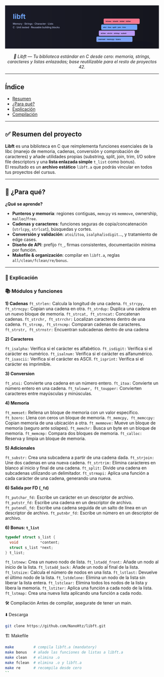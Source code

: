 <!-- ===================== BANNER ===================== -->
<p align="center">
  <img src="https://raw.githubusercontent.com/NanoHtz/Assets/main/libft/banner.svg" alt="Libft banner">
</p>

<p align="center"><i>🧱 Libft — Tu biblioteca estándar en C desde cero: memoria, strings, caracteres y listas enlazadas; base reutilizable para el resto de proyectos 42.</i></p>

---

## Índice
- [Resumen](#resumen)
- [¿Para qué?](#para-que)
- [Explicación](#explicacion)
- [Compilación](#compilacion)

---
<a id="resumen"></a>
## ✅ Resumen del proyecto<br>

**Libft** es una biblioteca en C que reimplementa funciones esenciales de la libc (manejo de memoria, cadenas, conversión y comprobación de caracteres) y añade utilidades propias (substring, split, join, trim, I/O sobre file descriptors y una **lista enlazada simple** `t_list` como bonus).  
El resultado es un **archivo estático** `libft.a` que podrás vincular en todos tus proyectos del cursus.

---

<a id="para-que"></a>
## 🧩 ¿Para qué?

**¿Qué se aprende?**
- **Punteros y memoria**: regiones contiguas, `memcpy` vs `memmove`, ownership, `malloc`/`free`.
- **Cadenas y caracteres**: funciones seguras de copia/concatenación (`strlcpy`, `strlcat`), búsquedas y cortes.
- **Conversión y validación**: `atoi`/`itoa`, `isalpha`/`isdigit`…, y tratamiento de edge cases.
- **Diseño de API**: prefijo `ft_`, firmas consistentes, documentación mínima por función.
- **Makefile & organización**: compilar en `libft.a`, reglas `all/clean/fclean/re/bonus`.

---

<a id="explicacion"></a>
  <summary><h3>📝 Explicación</h3></summary>

### 📚 Módulos y funciones

**1) Cadenas**
`ft_strlen:` Calcula la longitud de una cadena.
`ft_strcpy, ft_strncpy:` Copian una cadena en otra.
`ft_strdup:` Duplica una cadena en un nuevo bloque de memoria.
`ft_strcat, ft_strncat:` Concatenan cadenas.
`ft_strchr, ft_strrchr:` Localizan caracteres dentro de una cadena.
`ft_strcmp, ft_strncmp:` Comparan cadenas de caracteres.
`ft_strstr, ft_strnstr:` Encuentran subcadenas dentro de una cadena

**2) Caracteres**

`ft_isalpha:` Verifica si el carácter es alfabético.
`ft_isdigit:` Verifica si el carácter es numérico.
`ft_isalnum:` Verifica si el carácter es alfanumérico.
`ft_isascii:` Verifica si el carácter es ASCII.
`ft_isprint:` Verifica si el carácter es imprimible.

**3) Conversion**

`ft_atoi:` Convierte una cadena en un número entero.
`ft_itoa:` Convierte un número entero en una cadena.
`ft_tolower, ft_toupper:` Convierten caracteres entre mayúsculas y minúsculas.

**4) Memoria**

`ft_memset:` Rellena un bloque de memoria con un valor específico.
`ft_bzero:` Llena con ceros un bloque de memoria.
`ft_memcpy, ft_memccpy:` Copian memoria de una ubicación a otra.
`ft_memmove:` Mueve un bloque de memoria (seguro ante solapes).
`ft_memchr:` Busca un byte en un bloque de memoria.
`ft_memcmp:` Compara dos bloques de memoria.
`ft_calloc:` Reserva y limpia un bloque de memoria.

**5) Adicionales**

`ft_substr:` Crea una subcadena a partir de una cadena dada.
`ft_strjoin:` Une dos cadenas en una nueva cadena.
`ft_strtrim:` Elimina caracteres en blanco al inicio y final de una cadena.
`ft_split:` Divide una cadena en subcadenas utilizando un delimitador.
`ft_strmapi:` Aplica una función a cada carácter de una cadena, generando una nueva.

**6) Salida por FD (`_fd`)**

`ft_putchar_fd:` Escribe un carácter en un descriptor de archivo.
`ft_putstr_fd:` Escribe una cadena en un descriptor de archivo.
`ft_putendl_fd:` Escribe una cadena seguida de un salto de línea en un descriptor de archivo.
`ft_putnbr_fd:` Escribe un número en un descriptor de archivo.

**6) Bonus: `t_list`**
```c
typedef struct s_list {
  void          *content;
  struct s_list *next;
} t_list;
```

`ft_lstnew:` Crea un nuevo nodo de lista.
`ft_lstadd_front:` Añade un nodo al inicio de la lista.
`ft_lstadd_back:` Añade un nodo al final de la lista.
`ft_lstsize:` Calcula el número de nodos en una lista.
`ft_lstlast:` Devuelve el último nodo de la lista.
`ft_lstdelone:` Elimina un nodo de la lista sin liberar la lista entera.
`ft_lstclear:` Elimina todos los nodos de la lista y libera la memoria.
`ft_lstiter:` Aplica una función a cada nodo de la lista.
`ft_lstmap:` Crea una nueva lista aplicando una función a cada nodo.

<a id="compilacion"></a>

🛠️ Compilación
Antes de compilar, asegurate de tener un main.

⬇️ Descarga
```bash
git clone https://github.com/NanoHtz/libft.git
```
🏗️ Makefile
```bash
make         # compila libft.a (mandatory)
make bonus   # añade las funciones de listas a libft.a
make clean   # elimina .o
make fclean  # elimina .o y libft.a
make re      # recompila desde cero
``
